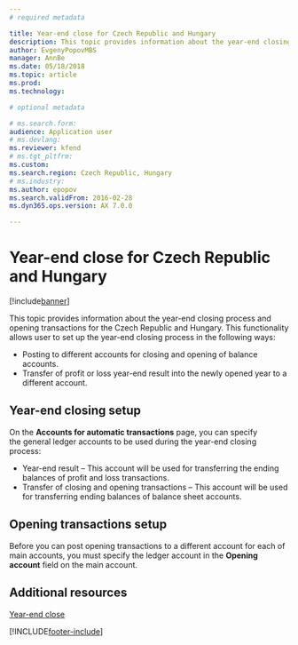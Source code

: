 ```yaml
---
# required metadata

title: Year-end close for Czech Republic and Hungary
description: This topic provides information about the year-end closing process and opening transactions for the Czech Republic and Hungary.
author: EvgenyPopovMBS
manager: AnnBe
ms.date: 05/18/2018
ms.topic: article
ms.prod: 
ms.technology: 

# optional metadata

# ms.search.form:  
audience: Application user
# ms.devlang: 
ms.reviewer: kfend
# ms.tgt_pltfrm: 
ms.custom:
ms.search.region: Czech Republic, Hungary
# ms.industry: 
ms.author: epopov
ms.search.validFrom: 2016-02-28
ms.dyn365.ops.version: AX 7.0.0

---
```


# Year-end close for Czech Republic and Hungary
[!include[banner](../includes/banner.md)]

This topic provides information about the year-end closing process and opening transactions for the Czech Republic and Hungary. This functionality allows user to set up the year-end closing process in the following ways:

-    Posting to different accounts for closing and opening of balance accounts.
-    Transfer of profit or loss year-end result into the newly opened year to a different account.

## Year-end closing setup
On the **Accounts for automatic transactions** page, you can specify the general ledger accounts to be used during the year-end closing process:

-   Year-end result – This account will be used for transferring the ending balances of profit and loss transactions.
-   Transfer of closing and opening transactions – This account will be used for transferring ending balances of balance sheet accounts.

## Opening transactions setup
Before you can post opening transactions to a different account for each of main accounts, you must specify the ledger account in the **Opening account** field on the main account.

## Additional resources
[Year-end close](../general-ledger/year-end-close.md)


[!INCLUDE[footer-include](../../includes/footer-banner.md)]